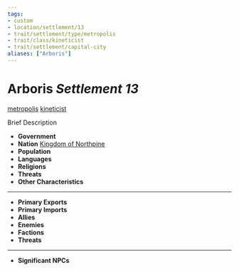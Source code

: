 ```yaml
---
tags:
- custom
- location/settlement/13 
- trait/settlement/type/metropolis 
- trait/class/kineticist 
- trait/settlement/capital-city
aliases: ["Arboris"]
---
```

# Arboris *Settlement 13*
[metropolis](../../../../_rules/traits/metropolis-gmg.md) [kineticist](../../../../rules-custom/traits/kineticist.md) 

Brief Description

- **Government** 
- **Nation** [Kingdom of Northpine](../kingdom-of-northpine.md)
- **Population** 
- **Languages** 
- **Religions**
- **Threats** 
- **Other Characteristics** 
---
- **Primary Exports** 
- **Primary Imports** 
- **Allies** 
- **Enemies** 
- **Factions** 
- **Threats** 
---
- **Significant NPCs** 